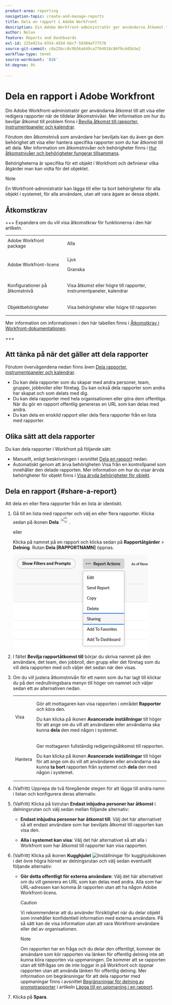 ```yaml
---
product-area: reporting
navigation-topic: create-and-manage-reports
title: Dela en rapport i Adobe Workfront
description: Din Adobe Workfront-administratör ger användarna åtkomst till att visa eller redigera rapporter när de tilldelar åtkomstnivåer. Mer information om hur du beviljar åtkomst till problem finns i Bevilja åtkomst till rapporter, instrumentpaneler och kalendrar.
author: Nolan
feature: Reports and Dashboards
exl-id: 225e815a-0354-493d-bbcf-59304ef77570
source-git-commit: c8a25bcc8c9b56a649ca7764918c86f9cdd5b3e2
workflow-type: tm+mt
source-wordcount: '826'
ht-degree: 0%

---
```


# Dela en rapport i Adobe Workfront

<!-- Audited: 11/2024 -->

Din Adobe Workfront-administratör ger användarna åtkomst till att visa eller redigera rapporter när de tilldelar åtkomstnivåer. Mer information om hur du beviljar åtkomst till problem finns i [Bevilja åtkomst till rapporter, instrumentpaneler och kalendrar](../../../administration-and-setup/add-users/configure-and-grant-access/grant-access-reports-dashboards-calendars.md).

Förutom den åtkomstnivå som användare har beviljats kan du även ge dem behörighet att visa eller hantera specifika rapporter som du har åtkomst till att dela. Mer information om åtkomstnivåer och behörigheter finns i [Hur åtkomstnivåer och behörigheter fungerar tillsammans](../../../administration-and-setup/add-users/access-levels-and-object-permissions/how-access-levels-permissions-work-together.md).

Behörigheterna är specifika för ett objekt i Workfront och definierar vilka åtgärder man kan vidta för det objektet.

>[!NOTE]
>
>En Workfront-administratör kan lägga till eller ta bort behörigheter för alla objekt i systemet, för alla användare, utan att vara ägare av dessa objekt.

## Åtkomstkrav

+++ Expandera om du vill visa åtkomstkrav för funktionerna i den här artikeln. 

<table style="table-layout:auto"> 
 <col> 
 <col> 
 <tbody> 
  <tr> 
   <td role="rowheader">Adobe Workfront package</td> 
   <td> <p>Alla</p> </td> 
  </tr> 
  <tr> 
   <td role="rowheader">Adobe Workfront-licens</td> 
   <td> 
      <p>Ljus</p>
      <p>Granska</p>
   </td>
  </tr> 
  <tr> 
   <td role="rowheader">Konfigurationer på åtkomstnivå</td> 
   <td> <p>Visa åtkomst eller högre till rapporter, instrumentpaneler, kalendrar</p></td> 
  </tr> 
  <tr> 
   <td role="rowheader">Objektbehörigheter</td> 
   <td> <p>Visa behörigheter eller högre till rapporten</p></td> 
  </tr> 
 </tbody> 
</table>

Mer information om informationen i den här tabellen finns i [Åtkomstkrav i Workfront-dokumentationen](/help/quicksilver/administration-and-setup/add-users/access-levels-and-object-permissions/access-level-requirements-in-documentation.md).

+++

## Att tänka på när det gäller att dela rapporter

Förutom övervägandena nedan finns även [Dela rapporter, instrumentpaneler och kalendrar](../../../workfront-basics/grant-and-request-access-to-objects/permissions-reports-dashboards-calendars.md).

* Du kan dela rapporter som du skapar med andra personer, team, grupper, jobbroller eller företag. Du kan också dela rapporter som andra har skapat och som delats med dig.
* Du kan dela rapporter med hela organisationen eller göra dem offentliga. När du gör en rapport offentlig genereras en URL som kan delas med andra.
* Du kan dela en enskild rapport eller dela flera rapporter från en lista med rapporter.

## Olika sätt att dela rapporter

Du kan dela rapporter i Workfront på följande sätt:

* Manuellt, enligt beskrivningen i avsnittet [Dela en rapport](#share-a-report) nedan.
* Automatiskt genom att ärva behörigheten Visa från en kontrollpanel som innehåller den delade rapporten. Mer information om hur du visar ärvda behörigheter för objekt finns i [Visa ärvda behörigheter för objekt](../../../workfront-basics/grant-and-request-access-to-objects/view-inherited-permissions-on-objects.md).

## Dela en rapport {#share-a-report}

Att dela en eller flera rapporter från en lista är identiskt.

1. Gå till en lista med rapporter och välj en eller flera rapporter. Klicka sedan på ikonen **Dela** ![Dela](assets/share-icon.png) .

   eller

   Klicka på namnet på en rapport och klicka sedan på **Rapportåtgärder** > **Delning**. Rutan **Dela [RAPPORTNAMN]** öppnas.

   ![Delningsalternativ](assets/unshimmed-report-actions-sharing.png)

1. I fältet **Bevilja rapportåtkomst till** börjar du skriva namnet på den användare, det team, den jobbroll, den grupp eller det företag som du vill dela rapporten med och väljer det sedan när den visas.

1. Om du vill justera åtkomstnivån för ett namn som du har lagt till klickar du på den nedrullningsbara menyn till höger om namnet och väljer sedan ett av alternativen nedan.

   <table style="table-layout:auto"> 
    <col> 
    <col> 
    <tbody> 
     <tr> 
      <td role="rowheader">Visa</td> 
      <td> <p>Gör att mottagaren kan visa rapporten i området <strong>Rapporter</strong> och köra den.</p> <p>Du kan klicka på ikonen <strong>Avancerade inställningar</strong> till höger för att ange om du vill att användaren eller användarna ska kunna <strong>dela</strong> den med någon i systemet.</p> </td> 
     </tr> 
     <tr> 
      <td role="rowheader">Hantera</td> 
      <td> <p>Ger mottagaren fullständig redigeringsåtkomst till rapporten.</p> <p>Du kan klicka på ikonen <strong>Avancerade inställningar</strong> till höger för att ange om du vill att användaren eller användarna ska kunna <strong>ta bort</strong> rapporten från systemet och <strong>dela</strong> den med någon i systemet.</p> </td> 
     </tr> 
    </tbody> 
   </table>

1. (Valfritt) Upprepa de två föregående stegen för att lägga till andra namn i listan och konfigurera deras alternativ.
1. (Valfritt) Klicka på listrutan **Endast inbjudna personer har åtkomst** i delningsrutan och välj sedan mellan följande alternativ:

   * **Endast inbjudna personer har åtkomst till**: Välj det här alternativet så att endast användare som har beviljats åtkomst till rapporten kan visa den.

   * **Alla i systemet kan visa**: Välj det här alternativet så att alla i Workfront som har åtkomst till rapporter kan visa rapporten.

1. (Valfritt) Klicka på ikonen **Kugghjulet** ![Inställningar för kugghjulsikonen](assets/gear-icon-settings-with-dn-arrow.jpg) i det övre högra hörnet av delningsrutan och välj sedan eventuellt följande alternativ:

   * **Gör detta offentligt för externa användare**: Välj det här alternativet om du vill generera en URL som kan delas med andra. Alla som har URL-adressen kan komma åt rapporten utan att ha någon Adobe Workfront-licens.

     >[!CAUTION]
     >
     >Vi rekommenderar att du använder försiktighet när du delar objekt som innehåller konfidentiell information med externa användare. På så sätt kan de visa information utan att vara Workfront-användare eller del av organisationen.

     >[!NOTE]
     >
     >Om rapporten har en fråga och du delar den offentligt, kommer de användare som kör rapporten via länken för offentlig delning inte att kunna köra rapporten via uppmaningen. De kommer att se rapporten utan att tillfrågas om de inte loggar in på Workfront och öppnar rapporten utan att använda länken för offentlig delning. Mer information om begränsningar för att dela rapporter med uppmaningar finns i avsnittet [Begränsningar för delning av promptrapporter](../../../reports-and-dashboards/reports/creating-and-managing-reports/add-prompt-report.md#limitations-of-running-public-prompted-reports) i artikeln [Lägga till en uppmaning i en rapport](../../../reports-and-dashboards/reports/creating-and-managing-reports/add-prompt-report.md).

1. Klicka på **Spara**.
